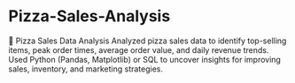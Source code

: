 # Pizza-Sales-Analysis
🍕 Pizza Sales Data Analysis Analyzed pizza sales data to identify top-selling items, peak order times, average order value, and daily revenue trends. Used Python (Pandas, Matplotlib) or SQL to uncover insights for improving sales, inventory, and marketing strategies.
